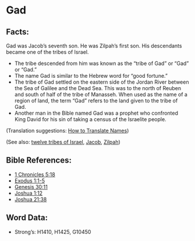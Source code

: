 # Gad

## Facts:

Gad was Jacob’s seventh son. He was Zilpah’s first son. His descendants became one of the tribes of Israel.

* The tribe descended from him was known as the “tribe of Gad” or “Gad” or “Gad.”
* The name Gad is similar to the Hebrew word for “good fortune.”
* The tribe of Gad settled on the eastern side of the Jordan River between the Sea of Galilee and the Dead Sea. This was to the north of Reuben and south of half of the tribe of Manasseh. When used as the name of a region of land, the term “Gad” refers to the land given to the tribe of Gad.
* Another man in the Bible named Gad was a prophet who confronted King David for his sin of taking a census of the Israelite people.

(Translation suggestions: [How to Translate Names](rc://en/ta/man/translate/translate-names))

(See also: [twelve tribes of Israel](../other/12tribesofisrael.md), [Jacob](../names/jacob.md), [Zilpah](../names/zilpah.md))

## Bible References:

* [1 Chronicles 5:18](rc://en/tn/help/1ch/05/18)
* [Exodus 1:1-5](rc://en/tn/help/exo/01/01)
* [Genesis 30:11](rc://en/tn/help/gen/30/11)
* [Joshua 1:12](rc://en/tn/help/jos/01/12)
* [Joshua 21:38](rc://en/tn/help/jos/21/38)

## Word Data:

* Strong’s: H1410, H1425, G10450
